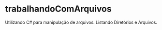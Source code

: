 # trabalhandoComArquivos
Utilizando C# para manipulação de arquivos.
Listando Diretórios e Arquivos.
